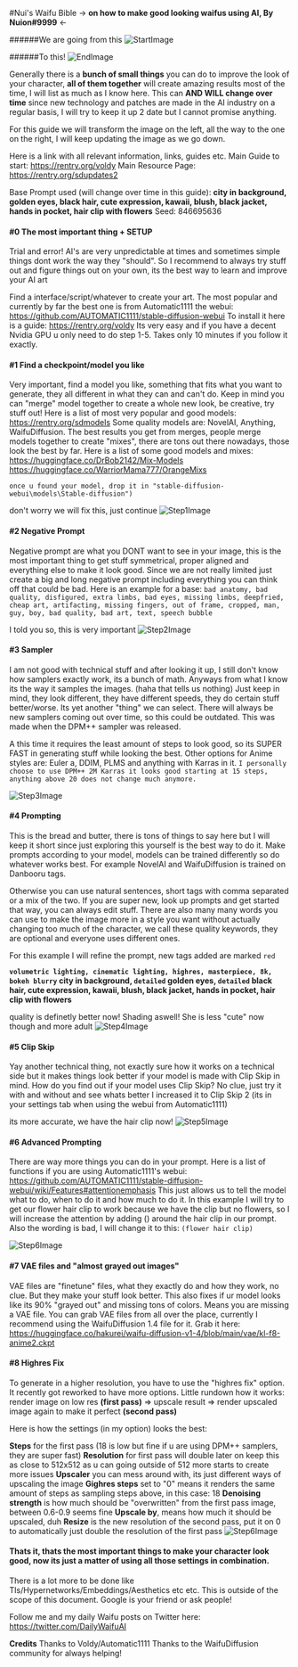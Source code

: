 #Nui's Waifu Bible
-> **on how to make good looking waifus using AI, By Nuion#9999** <-

######We are going from this
![StartImage](https://i.imgur.com/iQFNjiU.png)

######To this!
![EndImage](https://i.imgur.com/YiNB1zb.png)

Generally there is a **bunch of small things** you can do to improve the look of your character, **all of them together** will create amazing results most of the time, I will list as much as I know here. This can **AND WILL change over time** since new technology and patches are made in the AI industry on a regular basis, I will try to keep it up 2 date but I cannot promise anything.

For this guide we will transform the image on the left, all the way to the one on the right, I will keep updating the image as we go down.

Here is a link with all relevant information, links, guides etc.
Main Guide to start: https://rentry.org/voldy
Main Resource Page: https://rentry.org/sdupdates2

Base Prompt used (will change over time in this guide):
**city in background, golden eyes, black hair, cute expression, kawaii, blush, black jacket, hands in pocket, hair clip with flowers**
Seed: 846695636

#### #0 The most important thing + SETUP
Trial and error! AI's are very unpredictable at times and sometimes simple things dont work the way they "should". So I recommend to always try stuff out and figure things out on your own, its the best way to learn and improve your AI art

Find a interface/script/whatever to create your art. The most popular and currently by far the best one is from Automatic1111 the webui: https://github.com/AUTOMATIC1111/stable-diffusion-webui
To install it here is a guide: https://rentry.org/voldy Its very easy and if you have a decent Nvidia GPU u only need to do step 1-5. Takes only 10 minutes if you follow it exactly.

#### #1 Find a checkpoint/model you like
Very important, find a model you like, something that fits what you want to generate, they all different in what they can and can't do.
Keep in mind you can "merge" model together to create a whole new look, be creative, try stuff out!	
Here is a list of most very popular and good models: https://rentry.org/sdmodels
Some quality models are: NovelAI, Anything, WaifuDiffusion. The best results you get from merges, people merge models together to create "mixes", there are tons out there nowadays, those look the best by far.
Here is a list of some good models and mixes: 
https://huggingface.co/DrBob2142/Mix-Models 
https://huggingface.co/WarriorMama777/OrangeMixs

```once u found your model, drop it in "stable-diffusion-webui\models\Stable-diffusion")```

don't worry we will fix this, just continue	
![Step1Image](https://i.imgur.com/EeAWBy2.png)

#### #2 Negative Prompt
Negative prompt are what you DONT want to see in your image, this is the most important thing to get stuff symmetrical, proper aligned and everything else to make it look good.
Since we are not really limited just create a big and long negative prompt including everything you can think off that could be bad.
Here is an example for a base: ``bad anatomy, bad quality, disfigured, extra limbs, bad eyes, missing limbs, deepfried, cheap art, artifacting, missing fingers, out of frame, cropped, man, guy, boy, bad quality, bad art, text, speech bubble``

I told you so, this is very important
![Step2Image](https://i.imgur.com/Q5uMJMO.png)

#### #3 Sampler
I am not good with technical stuff and after looking it up, I still don't know how samplers exactly work, its a bunch of math.
Anyways from what I know its the way it samples the images. (haha that tells us nothing) Just keep in mind, they look different, they have different speeds, they do certain stuff better/worse. Its yet another "thing" we can select.
There will always be new samplers coming out over time, so this could be outdated. This was made when the DPM++ sampler was released.

A this time it requires the least amount of steps to look good, so its SUPER FAST in generating stuff while looking the best. Other options for Anime styles are: Euler a, DDIM, PLMS and anything with Karras in it.
``I personally choose to use DPM++ 2M Karras it looks good starting at 15 steps, anything above 20 does not change much anymore.``

![Step3Image](https://i.imgur.com/q5YtCt6.png)


#### #4 Prompting
This is the bread and butter, there is tons of things to say here but I will keep it short since just exploring this yourself is the best way to do it.
Make prompts according to your model, models can be trained differently so do whatever works best. For example NovelAI and WaifuDiffusion is trained on Danbooru tags.

Otherwise you can use natural sentences, short tags with comma separated or a mix of the two.
If you are super new, look up prompts and get started that way, you can always edit stuff.
There are also many many words you can use to make the image more in a style you want without actually changing too much of the character, we call these quality keywords, they are optional and everyone uses different ones.

For this example I will refine the prompt, new tags added are marked ``red``

**``volumetric lighting, cinematic lighting, highres, masterpiece, 8k, bokeh blurry`` city in background, ``detailed`` golden eyes, ``detailed`` black hair, cute expression, kawaii, blush, black jacket, hands in pocket, hair clip with flowers**

quality is definetly better now! Shading aswell! She is less "cute" now though and more adult
![Step4Image](https://i.imgur.com/a4dVyjx.png)

#### #5 Clip Skip													
Yay another technical thing, not exactly sure how it works on a technical side but it makes things look better if your model is made with Clip Skip in mind.
How do you find out if your model uses Clip Skip? No clue, just try it with and without and see whats better
I increased it to Clip Skip 2 (its in your settings tab when using the webui from Automatic1111)

its more accurate, we have the hair clip now!
![Step5Image](https://i.imgur.com/Uygjg2f.png)

#### #6 Advanced Prompting														
There are way more things you can do in your prompt. Here is a list of functions if you are using Automatic1111's webui: https://github.com/AUTOMATIC1111/stable-diffusion-webui/wiki/Features#attentionemphasis
This just allows us to tell the model what to do, when to do it and how much to do it.
In this example I will try to get our flower hair clip to work because we have the clip but no flowers, so I will increase the attention by adding () around the hair clip in our prompt. Also the wording is bad, I will change it to this: ``(flower hair clip)``

![Step6Image](https://i.imgur.com/PYxwDeb.png)

#### #7 VAE files and "almost grayed out images"													
VAE files are "finetune" files, what they exactly do and how they work, no clue. But they make your stuff look better.
This also fixes if ur model looks like its 90% "grayed out" and missing tons of colors. Means you are missing a VAE file.
You can grab VAE files from all over the place, currently I recommend using the WaifuDiffusion 1.4 file for it. Grab it here: https://huggingface.co/hakurei/waifu-diffusion-v1-4/blob/main/vae/kl-f8-anime2.ckpt

#### #8 Highres Fix										
To generate in a higher resolution, you have to use the "highres fix" option. It recently got reworked to have more options.
Little rundown how it works: render image on low res **(first pass)** => upscale result => render upscaled image again to make it perfect **(second pass)**

Here is how the settings (in my option) looks the best:

**Steps** for the first pass (18 is low but fine if u are using DPM++ samplers, they are super fast)
**Resolution** for first pass will double later on keep this as close to 512x512 as u can going outside of 512 more starts to create more issues
**Upscaler** you can mess around with, its just different ways of upscaling the image
**Gighres steps** set to "0" means it renders the same amount of steps as sampling steps above, in this case: 18
**Denoising strength** is how much should be "overwritten" from the first pass image, between 0.6-0.9 seems fine
**Upscale by**, means how much it should be upscaled, duh
**Resize** is the new resolution of the second pass, put it on 0 to automatically just double the resolution of the first pass
![Step6Image](https://i.imgur.com/8Somz9k.png)

#### Thats it, thats the most important things to make your character look good, now its just a matter of using all those settings in combination.
There is a lot more to be done like TIs/Hypernetworks/Embeddings/Aesthetics etc etc. This is outside of the scope of this document. Google is your friend or ask people!

Follow me and my daily Waifu posts on Twitter here: https://twitter.com/DailyWaifuAI


**Credits**
Thanks to Voldy/Automatic1111
Thanks to the WaifuDiffusion community for always helping!